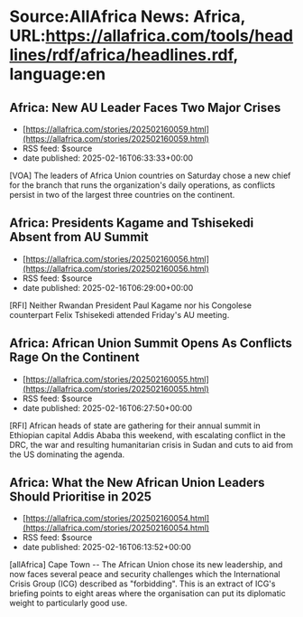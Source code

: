 # Source:AllAfrica News: Africa, URL:https://allafrica.com/tools/headlines/rdf/africa/headlines.rdf, language:en

## Africa: New AU Leader Faces Two Major Crises
 - [https://allafrica.com/stories/202502160059.html](https://allafrica.com/stories/202502160059.html)
 - RSS feed: $source
 - date published: 2025-02-16T06:33:33+00:00

[VOA] The leaders of Africa Union countries on Saturday chose a new chief for the branch that runs the organization's daily operations, as conflicts persist in two of the largest three countries on the continent.

## Africa: Presidents Kagame and Tshisekedi Absent from AU Summit
 - [https://allafrica.com/stories/202502160056.html](https://allafrica.com/stories/202502160056.html)
 - RSS feed: $source
 - date published: 2025-02-16T06:29:00+00:00

[RFI] Neither Rwandan President Paul Kagame nor his Congolese counterpart Felix Tshisekedi attended Friday's AU meeting.

## Africa: African Union Summit Opens As Conflicts Rage On the Continent
 - [https://allafrica.com/stories/202502160055.html](https://allafrica.com/stories/202502160055.html)
 - RSS feed: $source
 - date published: 2025-02-16T06:27:50+00:00

[RFI] African heads of state are gathering for their annual summit in Ethiopian capital Addis Ababa this weekend, with escalating conflict in the DRC, the war and resulting humanitarian crisis in Sudan and cuts to aid from the US dominating the agenda.

## Africa: What the New African Union Leaders Should Prioritise in 2025
 - [https://allafrica.com/stories/202502160054.html](https://allafrica.com/stories/202502160054.html)
 - RSS feed: $source
 - date published: 2025-02-16T06:13:52+00:00

[allAfrica] Cape Town -- The African Union chose its new leadership, and now faces several peace and security challenges which the International Crisis Group (ICG) described as "forbidding". This is an extract of ICG's briefing points to eight areas where the organisation can put its diplomatic weight to particularly good use.

